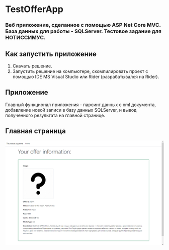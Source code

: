# TestOfferApp
### Веб приложение, сделанное с помощью ASP Net Core MVC. База данных для работы - SQLServer. Тестовое задание для НОТИССИМУС.
## Как запустить приложение
1. Скачать решение.
2. Запустить решение на компьютере, скомпилировать проект с помощью IDE MS Visual Studio или Rider (разрабатывался на Rider).
## Приложение
Главный функционал приложения - парсинг данных с xml документа, добавление новой записи в базу данных SQLServer, и вывод полученного результата на главной странице.
## Главная страница
![GitHub Logo](https://github.com/Skyliice/TestOfferApp/blob/master/images/1.png)

